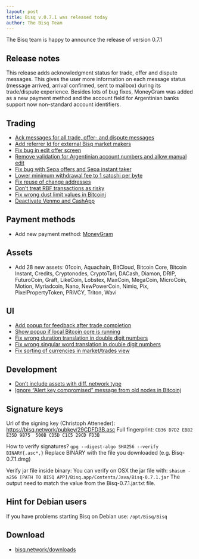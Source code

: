 ```yaml
---
layout: post
title: Bisq v.0.7.1 was released today
author: The Bisq Team
---
```


The Bisq team is happy to announce the release of version 0.7.1


## Release notes
This release adds acknowledgment status for trade, offer and dispute messages. 
This gives the user more information on each message status (message arrived, arrival confirmed, sent to mailbox) during its trade/dispute experience.
Besides lots of bug fixes, MoneyGram was added as a new payment method and the account field for Argentinian banks support now non-standard account identifiers. 

## Trading
- [Ack messages for all trade, offer- and dispute messages](https://github.com/bisq-network/bisq-desktop/issues/1585)
- [Add referrer Id for external Bisq market makers](https://github.com/bisq-network/proposals/issues/28)
- [Fix bug in edit offer screen](https://github.com/bisq-network/bisq-desktop/pull/1583) 
- [Remove validation for Argentinian account numbers and allow manual edit](https://github.com/bisq-network/bisq-desktop/pull/1553)
- [Fix bug with Sepa offers and Sepa instant taker](https://github.com/bisq-network/bisq-core/issues/117)
- [Lower minimum withdrawal fee to 1 satoshi per byte](https://github.com/bisq-network/bisq-core/pull/111)
- [Fix reuse of change addresses](https://github.com/bisq-network/bisq-core/pull/113)
- [Don’t treat RBF transactions as risky](https://github.com/bisq-network/bisq-core/pull/124)
- [Fix wrong dust limit values in Bitcoinj](https://github.com/bisq-network/bitcoinj/commit/bbcb39b1c33c61f146265ace94ae54e21e1b8e47)
- [Deactivate Venmo and CashApp](https://github.com/bisq-network/bisq-core/pull/115)

## Payment methods
- Add new payment method: [MoneyGram](https://github.com/bisq-network/bisq-desktop/pull/1522)

## Assets
- Add 28 new assets: 01coin, Aquachain, BitCloud, Bitcoin Core, Bitcoin Instant, Credits, Cryptonodes, CryptoTari, DACash, Diamon, DRIP, FuturoCoin, Graft, LikeCoin, Lobstex, MaxCoin, MegaCoin, MicroCoin, Motion, Myriadcoin, Nano, NewPowerCoin, Nimiq, Pix, PixelPropertyToken, PRiVCY, Triton, Wavi

## UI
- [Add popup for feedback after trade completion](https://github.com/bisq-network/bisq-desktop/issues/1584)
- [Show popup if local Bitcoin core is running](https://github.com/bisq-network/bisq-desktop/issues/1566)
- [Fix wrong duration translation in double digit numbers](https://github.com/bisq-network/bisq-desktop/pull/1552)
- [Fix wrong singular word translation in double digit numbers](https://github.com/bisq-network/bisq-desktop/issues/1549)
- [Fix sorting of currencies in market/trades view](https://github.com/bisq-network/bisq-desktop/pull/1591)

## Development
- [Don’t include assets with diff. network type](https://github.com/bisq-network/bisq-core/pull/129)
- [Ignore “Alert key compromised” message from old nodes in Bitcoinj](https://github.com/bisq-network/bitcoinj/commit/6728ef8bfd685547fe38586302514f2eca6d426c)

## Signature keys
Url of the signing key (Christoph Atteneder): https://bisq.network/pubkey/29CDFD3B.asc
Full fingerprint: `CB36 D7D2 EBB2 E35D 9B75  500B CD5D C1C5 29CD FD3B`

How to verify signatures?
`gpg --digest-algo SHA256 --verify BINARY{.asc*,}`
Replace BINARY with the file you downloaded (e.g. Bisq-0.7.1.dmg)

Verify jar file inside binary:
You can verify on OSX the jar file with:
`shasum -a256 [PATH TO BISQ APP]/Bisq.app/Contents/Java/Bisq-0.7.1.jar`
The output need to match the value from the Bisq-0.7.1.jar.txt file.

## Hint for Debian users
If you have problems starting Bisq on Debian use: `/opt/Bisq/Bisq`

## Download
- [bisq.network/downloads](https://bisq.network/downloads/)

